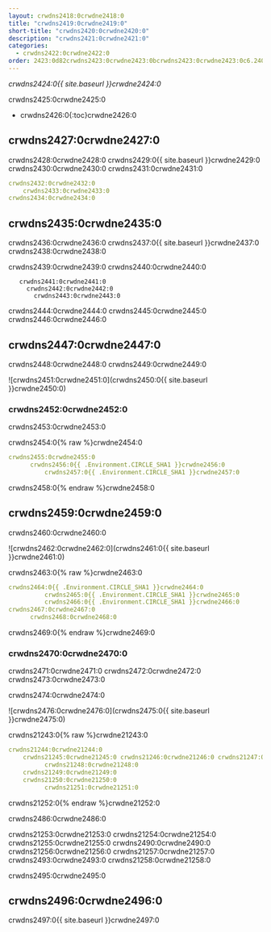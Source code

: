 ```yaml
---
layout: crwdns2418:0crwdne2418:0
title: "crwdns2419:0crwdne2419:0"
short-title: "crwdns2420:0crwdne2420:0"
description: "crwdns2421:0crwdne2421:0"
categories:
  - crwdns2422:0crwdne2422:0
order: 2423:0d82crwdns2423:0crwdne2423:0bcrwdns2423:0crwdne2423:0c6.24043699crwdns2423:0crwdne2423:0
---
```

*crwdns2424:0{{ site.baseurl }}crwdne2424:0*

crwdns2425:0crwdne2425:0

* crwdns2426:0{:toc}crwdne2426:0

## crwdns2427:0crwdne2427:0

crwdns2428:0crwdne2428:0 crwdns2429:0{{ site.baseurl }}crwdne2429:0 crwdns2430:0crwdne2430:0 crwdns2431:0crwdne2431:0

```yaml
crwdns2432:0crwdne2432:0
    crwdns2433:0crwdne2433:0
crwdns2434:0crwdne2434:0          
```

## crwdns2435:0crwdne2435:0

crwdns2436:0crwdne2436:0 crwdns2437:0{{ site.baseurl }}crwdne2437:0 crwdns2438:0crwdne2438:0

crwdns2439:0crwdne2439:0 crwdns2440:0crwdne2440:0

       crwdns2441:0crwdne2441:0
         crwdns2442:0crwdne2442:0
           crwdns2443:0crwdne2443:0
    

crwdns2444:0crwdne2444:0 crwdns2445:0crwdne2445:0 crwdns2446:0crwdne2446:0

## crwdns2447:0crwdne2447:0

crwdns2448:0crwdne2448:0 crwdns2449:0crwdne2449:0

![crwdns2451:0crwdne2451:0](crwdns2450:0{{ site.baseurl }}crwdne2450:0)

### crwdns2452:0crwdne2452:0

crwdns2453:0crwdne2453:0

crwdns2454:0{% raw %}crwdne2454:0

```yaml
crwdns2455:0crwdne2455:0
      crwdns2456:0{{ .Environment.CIRCLE_SHA1 }}crwdne2456:0
          crwdns2457:0{{ .Environment.CIRCLE_SHA1 }}crwdne2457:0       
```

crwdns2458:0{% endraw %}crwdne2458:0

## crwdns2459:0crwdne2459:0

crwdns2460:0crwdne2460:0

![crwdns2462:0crwdne2462:0](crwdns2461:0{{ site.baseurl }}crwdne2461:0)

crwdns2463:0{% raw %}crwdne2463:0

```yaml
crwdns2464:0{{ .Environment.CIRCLE_SHA1 }}crwdne2464:0
          crwdns2465:0{{ .Environment.CIRCLE_SHA1 }}crwdne2465:0
          crwdns2466:0{{ .Environment.CIRCLE_SHA1 }}crwdne2466:0                          
crwdns2467:0crwdne2467:0
      crwdns2468:0crwdne2468:0
```

crwdns2469:0{% endraw %}crwdne2469:0

### crwdns2470:0crwdne2470:0

crwdns2471:0crwdne2471:0 crwdns2472:0crwdne2472:0 crwdns2473:0crwdne2473:0

crwdns2474:0crwdne2474:0

![crwdns2476:0crwdne2476:0](crwdns2475:0{{ site.baseurl }}crwdne2475:0)

crwdns21243:0{% raw %}crwdne21243:0

```yaml
crwdns21244:0crwdne21244:0   
    crwdns21245:0crwdne21245:0 crwdns21246:0crwdne21246:0 crwdns21247:0crwdne21247:0
          crwdns21248:0crwdne21248:0
    crwdns21249:0crwdne21249:0
    crwdns21250:0crwdne21250:0
          crwdns21251:0crwdne21251:0
```

crwdns21252:0{% endraw %}crwdne21252:0

crwdns2486:0crwdne2486:0

crwdns21253:0crwdne21253:0 crwdns21254:0crwdne21254:0 crwdns21255:0crwdne21255:0 crwdns2490:0crwdne2490:0 crwdns21256:0crwdne21256:0 crwdns21257:0crwdne21257:0 crwdns2493:0crwdne2493:0 crwdns21258:0crwdne21258:0

crwdns2495:0crwdne2495:0

## crwdns2496:0crwdne2496:0

crwdns2497:0{{ site.baseurl }}crwdne2497:0